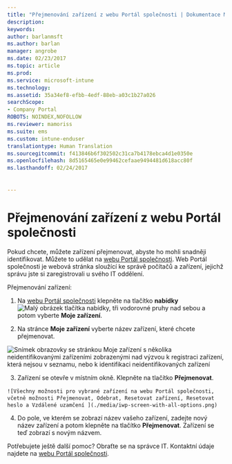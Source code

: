 ```yaml
---
title: "Přejmenování zařízení z webu Portál společnosti | Dokumentace Microsoftu"
description: 
keywords: 
author: barlanmsft
ms.author: barlan
manager: angrobe
ms.date: 02/23/2017
ms.topic: article
ms.prod: 
ms.service: microsoft-intune
ms.technology: 
ms.assetid: 35a34ef8-efbb-4edf-88eb-a03c1b27a026
searchScope:
- Company Portal
ROBOTS: NOINDEX,NOFOLLOW
ms.reviewer: mamoriss
ms.suite: ems
ms.custom: intune-enduser
translationtype: Human Translation
ms.sourcegitcommit: f413846b6f302502c31ca7b4178ebca4d1e0350e
ms.openlocfilehash: 8d5165465e0e99462cefaae9494481d618acc80f
ms.lasthandoff: 02/24/2017


---
```


# <a name="rename-your-device-from-the-company-portal-website"></a>Přejmenování zařízení z webu Portál společnosti

Pokud chcete, můžete zařízení přejmenovat, abyste ho mohli snadněji identifikovat. Můžete to udělat na [webu Portál společnosti](http://portal.manage.microsoft.com). Web Portál společnosti je webová stránka sloužící ke správě počítačů a zařízení, jejichž správu jste si zaregistrovali u svého IT oddělení.

Přejmenování zařízení:

1.    Na [webu Portál společnosti](http://portal.manage.microsoft.com) klepněte na tlačítko __nabídky__ ![Malý obrázek tlačítka nabídky, tři vodorovné pruhy nad sebou](/Intune/whats-new/media/CP_hamburger_menu.png) a potom vyberte __Moje zařízení__.

2. Na stránce __Moje zařízení__ vyberte název zařízení, které chcete přejmenovat.

  ![Snímek obrazovky se stránkou Moje zařízení s několika neidentifikovanými zařízeními zobrazenými nad výzvou k registraci zařízení, která nejsou v seznamu, nebo k identifikaci neidentifikovaných zařízení](./media/macOS_enroll_002_tap_here_banner.png)

3.    Zařízení se otevře v místním okně. Klepněte na tlačítko **Přejmenovat**.

    ![Všechny možnosti pro vybrané zařízení na webu Portál společnosti, včetně možnosti Přejmenovat, Odebrat, Resetovat zařízení, Resetovat heslo a Vzdálené uzamčení ](./media/iwp-screen-with-all-options.png)

4.  Do pole, ve kterém se zobrazí název vašeho zařízení, zadejte nový název zařízení a potom klepněte na tlačítko **Přejmenovat**. Zařízení se teď zobrazí s novým názvem.

Potřebujete ještě další pomoc? Obraťte se na správce IT. Kontaktní údaje najdete na [webu Portál společnosti](http://portal.manage.microsoft.com).

